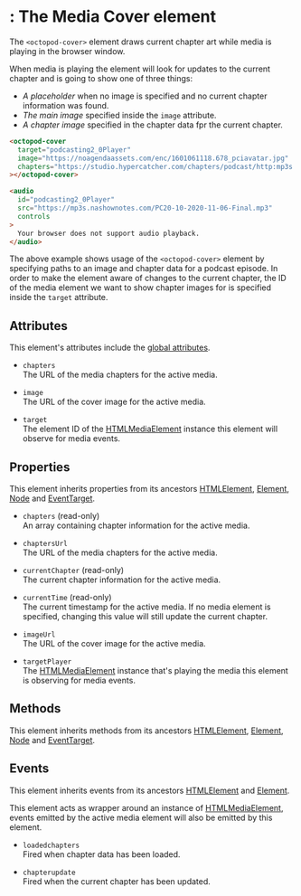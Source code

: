 # <octopod-cover>: The Media Cover element

The `<octopod-cover>` element draws current chapter art while media is playing
in the browser window.

When media is playing the element will look for updates to the current chapter
and is going to show one of three things:

- *A placeholder* when no image is specified and no current chapter information
  was found.
- *The main image* specified inside the `image` attribute.
- *A chapter image* specified in the chapter data fpr the current chapter.

```html
<octopod-cover
  target="podcasting2_0Player"
  image="https://noagendaassets.com/enc/1601061118.678_pciavatar.jpg"
  chapters="https://studio.hypercatcher.com/chapters/podcast/http:mp3s.nashownotes.compc20rss.xml/episode/http:adam.curry.comhtmlPC201020201106Podcas-ZV7ms5XRW9t58ntbVrTRT4WJdFKD2p.html"
></octopod-cover>

<audio
  id="podcasting2_0Player"
  src="https://mp3s.nashownotes.com/PC20-10-2020-11-06-Final.mp3"
  controls
>
  Your browser does not support audio playback.
</audio>
```

The above example shows usage of the `<octopod-cover>` element by specifying
paths to an image and chapter data for a podcast episode. In order to make the
element aware of changes to the current chapter, the ID of the media element we
want to show chapter images for is specified inside the `target` attribute.

## Attributes

This element's attributes include the [global attributes][mdn-global-attributes].

- `chapters`  
  The URL of the media chapters for the active media.

- `image`  
  The URL of the cover image for the active media.

- `target`  
  The element ID of the [HTMLMediaElement][mdn-htmlmediaelement] instance
  this element will observe for media events.

## Properties

This element inherits properties from its ancestors
[HTMLElement][mdn-htmlelement], [Element][mdn-element], [Node][mdn-node] and
[EventTarget][mdn-eventtarget].

- `chapters` (read-only)  
  An array containing chapter information for the active media.

- `chaptersUrl`  
  The URL of the media chapters for the active media.

- `currentChapter` (read-only)  
  The current chapter information for the active media.

- `currentTime` (read-only)  
  The current timestamp for the active media. If no media element is specified, changing this value will still update
  the current chapter.

- `imageUrl`  
  The URL of the cover image for the active media.

- `targetPlayer`  
  The [HTMLMediaElement][mdn-htmlmediaelement] instance that's playing the media this element is observing for media
  events.

## Methods

This element inherits methods from its ancestors [HTMLElement][mdn-htmlelement],
[Element][mdn-element], [Node][mdn-node] and [EventTarget][mdn-eventtarget].

## Events

This element inherits events from its ancestors [HTMLElement][mdn-htmlelement]
and [Element][mdn-element].

This element acts as wrapper around an instance of [HTMLMediaElement][mdn-htmlmediaelement],
events emitted by the active media element will also be emitted by this element.

- `loadedchapters`  
  Fired when chapter data has been loaded.

- `chapterupdate`  
  Fired when the current chapter has been updated.

[mdn-global-attributes]: https://developer.mozilla.org/en-US/docs/Web/HTML/Global_attributes
[mdn-htmlmediaelement]: https://developer.mozilla.org/en-US/docs/Web/API/HTMLMediaElement
[mdn-htmlelement]: https://developer.mozilla.org/en-US/docs/Web/API/HTMLElement
[mdn-element]: https://developer.mozilla.org/en-US/docs/Web/API/Element
[mdn-node]: https://developer.mozilla.org/en-US/docs/Web/API/Node
[mdn-eventtarget]: https://developer.mozilla.org/en-US/docs/Web/API/EventTarget
